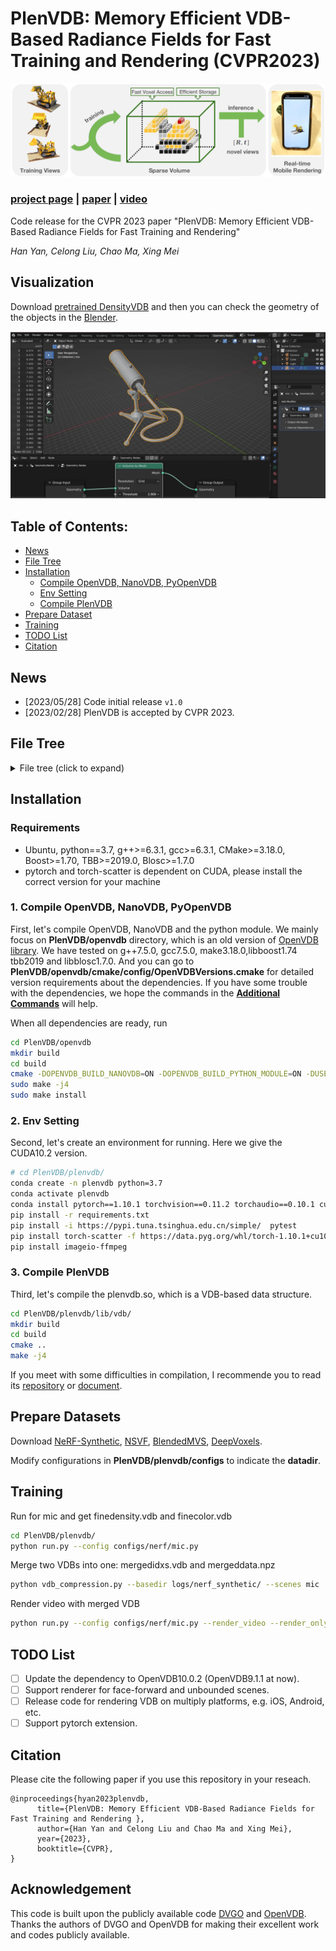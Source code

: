 # PlenVDB: Memory Efficient VDB-Based Radiance Fields for Fast Training and Rendering (CVPR2023)

<p align='center'>
   <img src='figs/teaser.png' alt='teaser'> 
</p>

### [project page](https://plenvdb.github.io/) | [paper](https://openaccess.thecvf.com/content/CVPR2023/papers/Yan_PlenVDB_Memory_Efficient_VDB-Based_Radiance_Fields_for_Fast_Training_and_CVPR_2023_paper.pdf) | [video](https://www.youtube.com/watch?v=Q_SDJiMugxk)


Code release for the CVPR 2023 paper "PlenVDB: Memory Efficient VDB-Based Radiance Fields for Fast Training and Rendering"

*Han Yan, Celong Liu, Chao Ma, Xing Mei*


## Visualization

<!-- https://github.com/wolfball/PlenVDB/assets/67772039/17d3b58c-12ab-4788-944e-b1b6bc4f1524.mp4 -->

<!-- https://github.com/wolfball/PlenVDB/assets/67772039/43b80d39-e655-48f6-8620-28fa964196c6.mp4 -->

<!-- https://github.com/wolfball/PlenVDB/assets/67772039/d25d2dc9-4a88-4313-b631-445c8b8a341f -->

<!-- https://github.com/wolfball/PlenVDB/assets/67772039/88d39ed0-0b70-4412-b894-1e7fecf6e429 -->

Download [pretrained DensityVDB](https://drive.google.com/drive/folders/12KvARcTXf1JY7yjevbn1T6LqswUCBRB2?usp=drive_link) and then you can check the geometry of the objects in the [Blender](https://www.blender.org/).

<p align='center'>
   <img src='figs/blender.png' alt='blender'> 
</p>

## Table of Contents:
- [News](#news)  
- [File Tree](#filetree)  
- [Installation](#intallation)
    - [Compile OpenVDB, NanoVDB, PyOpenVDB](#install1)
    - [Env Setting](#install2)
    - [Compile PlenVDB](#install3)
- [Prepare Dataset](#dataset)
- [Training](#training)
- [TODO List](#todos)  
- [Citation](#citation)  



## News <a name="news"></a>

- [2023/05/28] Code initial release `v1.0`
- [2023/02/28] PlenVDB is accepted by CVPR 2023.

## File Tree <a name="filetree"></a>
<details>
    <summary> File tree (click to expand) </summary>

```text
.PlenVDB  
├── doc  
│   └── additional_cmds.md  
├── figs  
│   └── teaser.png  
├── openvdb  
│   └── ...  
├── plenvdb  
│   ├── configs  
│   │   └── ...  
│   ├── cuda  
│   ├── lib  
│   │   ├── ...  
│   │   └── vdb  
│   │       ├── CMakeLists.txt  
│   │       ├── colorvdb.cu  
│   │       ├── densityvdb.cu  
│   │       ├── plenvdb.cpp  
│   │       ├── plenvdb.cu  
│   │       ├── plenvdb.cuh  
│   │       ├── plenvdb.h  
│   │       └── renderer.cu  
│   ├── LICENSE  
│   ├── requirements.txt  
│   ├── run.py  
│   ├── tools  
│   └── vdb_compression.py  
└── README.md  
```
</details>

## Installation <a name="installation"></a>

### Requirements <a name="requirements"></a>

- Ubuntu, python==3.7, g++>=6.3.1, gcc>=6.3.1, CMake>=3.18.0, Boost>=1.70, TBB>=2019.0, Blosc>=1.7.0
- pytorch and torch-scatter is dependent on CUDA, please install the correct version for your machine

### 1. Compile OpenVDB, NanoVDB, PyOpenVDB <a name="install1"></a>

First, let's compile OpenVDB, NanoVDB and the python module. We mainly focus on **PlenVDB/openvdb** directory, which is an old version of [OpenVDB library](https://github.com/AcademySoftwareFoundation/openvdb). We have tested on g++7.5.0, gcc7.5.0, make3.18.0,libboost1.74 tbb2019 and libblosc1.7.0. And you can go to **PlenVDB/openvdb/cmake/config/OpenVDBVersions.cmake** for detailed version requirements about the dependencies. If you have some trouble with the dependencies, we hope the commands in the **[Additional Commands](doc/additional_cmds.md)** will help.

When all dependencies are ready, run

```bash
cd PlenVDB/openvdb
mkdir build
cd build
cmake -DOPENVDB_BUILD_NANOVDB=ON -DOPENVDB_BUILD_PYTHON_MODULE=ON -DUSE_NUMPY=ON ..
sudo make -j4
sudo make install
```

### 2. Env Setting <a name="install2"></a>

Second, let's create an environment for running. Here we give the CUDA10.2 version.

```bash
# cd PlenVDB/plenvdb/
conda create -n plenvdb python=3.7
conda activate plenvdb
conda install pytorch==1.10.1 torchvision==0.11.2 torchaudio==0.10.1 cudatoolkit=10.2 -c pytorch
pip install -r requirements.txt
pip install -i https://pypi.tuna.tsinghua.edu.cn/simple/  pytest
pip install torch-scatter -f https://data.pyg.org/whl/torch-1.10.1+cu102.html
pip install imageio-ffmpeg
```

### 3. Compile PlenVDB <a name="install3"></a>

Third, let's compile the plenvdb.so, which is a VDB-based data structure.

```bash
cd PlenVDB/plenvdb/lib/vdb/
mkdir build
cd build
cmake ..
make -j4
```

If you meet with some difficulties in compilation, I recommende you to read its [repository](https://github.com/AcademySoftwareFoundation/openvdb) or [document](https://www.openvdb.org/documentation/doxygen/build.html).

## Prepare Datasets <a name="dataset"></a>

Download [NeRF-Synthetic](https://drive.google.com/drive/folders/128yBriW1IG_3NJ5Rp7APSTZsJqdJdfc1), [NSVF](https://dl.fbaipublicfiles.com/nsvf/dataset/Synthetic_NSVF.zip), [BlendedMVS](https://dl.fbaipublicfiles.com/nsvf/dataset/BlendedMVS.zip), [DeepVoxels](https://drive.google.com/open?id=1ScsRlnzy9Bd_n-xw83SP-0t548v63mPH).

Modify configurations in **PlenVDB/plenvdb/configs** to indicate the **datadir**.



## Training <a name="training"></a>

Run for mic and get finedensity.vdb and finecolor.vdb

```bash
cd PlenVDB/plenvdb/
python run.py --config configs/nerf/mic.py 
```

Merge two VDBs into one: mergedidxs.vdb and mergeddata.npz

```bash
python vdb_compression.py --basedir logs/nerf_synthetic/ --scenes mic
```

Render video with merged VDB

```bash
python run.py --config configs/nerf/mic.py --render_video --render_only --use_mergedvdb
```


## TODO List <a name="todos"></a>

- [ ] Update the dependency to OpenVDB10.0.2 (OpenVDB9.1.1 at now).
- [ ] Support renderer for face-forward and unbounded scenes.
- [ ] Release code for rendering VDB on multiply platforms, e.g. iOS, Android, etc.
- [ ] Support pytorch extension.

## Citation

Please cite the following paper if you use this repository in your reseach.

```
@inproceedings{hyan2023plenvdb,
      title={PlenVDB: Memory Efficient VDB-Based Radiance Fields for Fast Training and Rendering },
      author={Han Yan and Celong Liu and Chao Ma and Xing Mei},
      year={2023},
      booktitle={CVPR},
}
```

## Acknowledgement

This code is built upon the publicly available code [DVGO](https://github.com/sunset1995/DirectVoxGO) and [OpenVDB](https://github.com/AcademySoftwareFoundation/openvdb). Thanks the authors of DVGO and OpenVDB for making their excellent work and codes publicly available.
